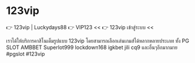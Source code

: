# 123vip
👉 123vip | Luckydays88
👉 VIP123 <<
👉 123vip เข้าสู่ระบบ <<

เราได้ให้บริการคาสิโนเต็มรูปแบบ 123vip โดยสามารถเลือกเล่นเกมส์ได้หลากหลายประเภท
ทั้ง PG SLOT AMBBET Superlot999 lockdown168 igkbet jili cq9 และอื่นๆอีกมากมาย
#pgslot #123vip

